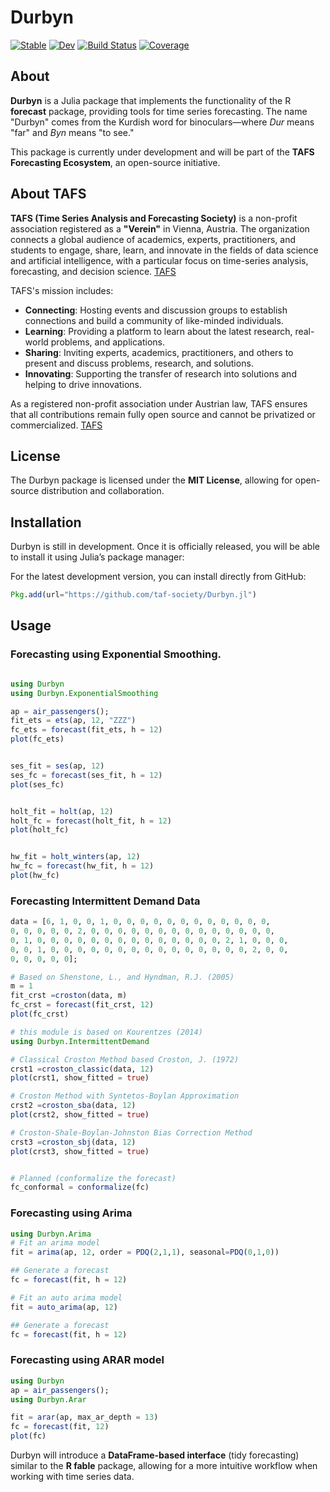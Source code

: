 # Durbyn

[![Stable](https://img.shields.io/badge/docs-stable-blue.svg)](https://taf-society.github.io/Durbyn.jl/stable/)
[![Dev](https://img.shields.io/badge/docs-dev-blue.svg)](https://taf-society.github.io/Durbyn.jl/dev/)
[![Build Status](https://github.com/taf-society/Durbyn.jl/actions/workflows/CI.yml/badge.svg?branch=main)](https://github.com/taf-society/Durbyn.jl/actions/workflows/CI.yml?query=branch%3Amain)
[![Coverage](https://codecov.io/gh/taf-society/Durbyn.jl/branch/main/graph/badge.svg)](https://codecov.io/gh/taf-society/Durbyn.jl)


## About

**Durbyn** is a Julia package that implements the functionality of the R **forecast** package, providing tools for time series forecasting. The name "Durbyn" comes from the Kurdish word for binoculars—where *Dur* means "far" and *Byn* means "to see."

This package is currently under development and will be part of the **TAFS Forecasting Ecosystem**, an open-source initiative.

## About TAFS

**TAFS (Time Series Analysis and Forecasting Society)** is a non-profit association registered as a **"Verein"** in Vienna, Austria. The organization connects a global audience of academics, experts, practitioners, and students to engage, share, learn, and innovate in the fields of data science and artificial intelligence, with a particular focus on time-series analysis, forecasting, and decision science. [TAFS](https://taf-society.org/)


TAFS's mission includes:

- **Connecting**: Hosting events and discussion groups to establish connections and build a community of like-minded individuals.
- **Learning**: Providing a platform to learn about the latest research, real-world problems, and applications.
- **Sharing**: Inviting experts, academics, practitioners, and others to present and discuss problems, research, and solutions.
- **Innovating**: Supporting the transfer of research into solutions and helping to drive innovations.

As a registered non-profit association under Austrian law, TAFS ensures that all contributions remain fully open source and cannot be privatized or commercialized. [TAFS](https://taf-society.org/)

## License

The Durbyn package is licensed under the **MIT License**, allowing for open-source distribution and collaboration.

## Installation

Durbyn is still in development. Once it is officially released, you will be able to install it using Julia’s package manager:


For the latest development version, you can install directly from GitHub:

```julia
Pkg.add(url="https://github.com/taf-society/Durbyn.jl")
```

## Usage

### Forecasting using Exponential Smoothing.

```julia

using Durbyn
using Durbyn.ExponentialSmoothing

ap = air_passengers();
fit_ets = ets(ap, 12, "ZZZ")
fc_ets = forecast(fit_ets, h = 12)
plot(fc_ets)


ses_fit = ses(ap, 12)
ses_fc = forecast(ses_fit, h = 12)
plot(ses_fc)


holt_fit = holt(ap, 12)
holt_fc = forecast(holt_fit, h = 12)
plot(holt_fc)


hw_fit = holt_winters(ap, 12)
hw_fc = forecast(hw_fit, h = 12)
plot(hw_fc)
```
### Forecasting Intermittent Demand Data

```julia
data = [6, 1, 0, 0, 1, 0, 0, 0, 0, 0, 0, 0, 0, 0, 0, 0, 0,
0, 0, 0, 0, 0, 2, 0, 0, 0, 0, 0, 0, 0, 0, 0, 0, 0, 0, 0, 0,
0, 1, 0, 0, 0, 0, 0, 0, 0, 0, 0, 0, 0, 0, 0, 0, 2, 1, 0, 0, 0,
0, 0, 1, 0, 0, 0, 0, 0, 0, 0, 0, 0, 0, 0, 0, 0, 0, 0, 2, 0, 0, 
0, 0, 0, 0, 0];

# Based on Shenstone, L., and Hyndman, R.J. (2005)
m = 1
fit_crst =croston(data, m)
fc_crst = forecast(fit_crst, 12)
plot(fc_crst)

# this module is based on Kourentzes (2014)
using Durbyn.IntermittentDemand

# Classical Croston Method based Croston, J. (1972) 
crst1 =croston_classic(data, 12)
plot(crst1, show_fitted = true)

# Croston Method with Syntetos-Boylan Approximation
crst2 =croston_sba(data, 12)
plot(crst2, show_fitted = true)

# Croston-Shale-Boylan-Johnston Bias Correction Method
crst3 =croston_sbj(data, 12)
plot(crst3, show_fitted = true)


# Planned (conformalize the forecast)
fc_conformal = conformalize(fc)

```

### Forecasting using Arima

```julia
using Durbyn.Arima
# Fit an arima model
fit = arima(ap, 12, order = PDQ(2,1,1), seasonal=PDQ(0,1,0))

## Generate a forecast
fc = forecast(fit, h = 12)

# Fit an auto arima model
fit = auto_arima(ap, 12)

## Generate a forecast
fc = forecast(fit, h = 12)
```

### Forecasting using ARAR model

```julia
using Durbyn
ap = air_passengers();
using Durbyn.Arar

fit = arar(ap, max_ar_depth = 13)
fc = forecast(fit, 12)
plot(fc)

```

Durbyn will introduce a **DataFrame-based interface** (tidy forecasting) similar to the **R fable** package, allowing for a more intuitive workflow when working with time series data.
